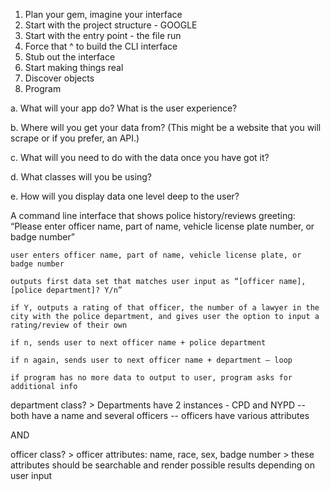 1. Plan your gem, imagine your interface 
2. Start with the project structure - GOOGLE 
3. Start with the entry point - the file run 
4. Force that ^ to build the CLI interface 
5. Stub out the interface 
6. Start making things real 
7. Discover objects 
8. Program 

a. What will your app do? What is the user experience?


b. Where will you get your data from? (This might be a website that you will scrape or if you prefer, an API.) 


c. What will you need to do with the data once you have got it? 


d. What classes will you be using? 


e. How will you display data one level deep to the user?


A command line interface that shows police history/reviews 
	greeting: “Please enter officer name, part of name, vehicle license plate number, or badge number” 

	user enters officer name, part of name, vehicle license plate, or badge number
	
	outputs first data set that matches user input as “[officer name], [police department]? Y/n”

	if Y, outputs a rating of that officer, the number of a lawyer in the city with the police department, and gives user the option to input a rating/review of their own 

	if n, sends user to next officer name + police department 
	
	if n again, sends user to next officer name + department — loop 

	if program has no more data to output to user, program asks for additional info

department class? 
	> Departments have 2 instances - CPD and NYPD 
		-- both have a name and several officers 
		-- officers have various attributes  
	
AND

officer class? 
	> officer attributes: name, race, sex, badge number 
	> these attributes should be searchable and render possible results depending on user input 

